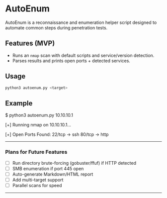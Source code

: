 # AutoEnum

AutoEnum is a reconnaissance and enumeration helper script designed to automate common steps during penetration tests.

## Features (MVP)
- Runs an `nmap` scan with default scripts and service/version detection.
- Parses results and prints open ports + detected services.

## Usage
```bash
python3 autoenum.py <target>

```

## Example
$ python3 autoenum.py 10.10.10.1

[+] Running nmap on 10.10.10.1...

[+] Open Ports Found:
  22/tcp → ssh
  80/tcp → http


---

### Plans for Future Features
- [ ] Run directory brute-forcing (gobuster/ffuf) if HTTP detected  
- [ ] SMB enumeration if port 445 open  
- [ ] Auto-generate Markdown/HTML report  
- [ ] Add multi-target support  
- [ ] Parallel scans for speed    

---

